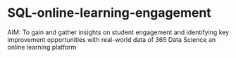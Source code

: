 # SQL-online-learning-engagement
AIM: To gain and gather insights on student engagement and identifying key improvement opportunities with real-world data of 365 Data Science an online learning platform
